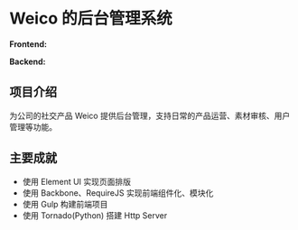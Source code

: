 # Weico 的后台管理系统

**Frontend:**
[<Badge type="tip" text="Element UI" />](https://element-plus.org)
[<Badge type="tip" text="Backbone.js" />](https://backbonejs.org)
[<Badge type="tip" text="RequireJS" />](https://requirejs.org)
[<Badge type="tip" text="Gulp.js" />](https://www.gulpjs.com.cn)

**Backend:**
[<Badge type="tip" text="Python" />](https://www.python.org)
[<Badge type="tip" text="Tornado" />](https://www.tornadoweb.org)

## 项目介绍

为公司的社交产品 Weico 提供后台管理，支持日常的产品运营、素材审核、用户管理等功能。

## 主要成就

- 使用 Element UI 实现页面排版
- 使用 Backbone、RequireJS 实现前端组件化、模块化
- 使用 Gulp 构建前端项目
- 使用 Tornado(Python) 搭建 Http Server

